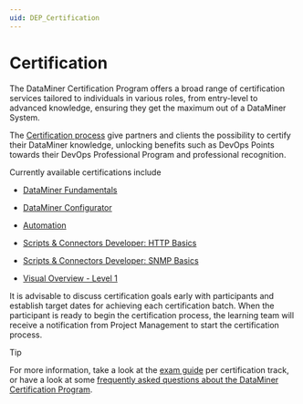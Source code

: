 ```yaml
---
uid: DEP_Certification
---
```


# Certification

The DataMiner Certification Program offers a broad range of certification services tailored to individuals in various roles, from entry-level to advanced knowledge, ensuring they get the maximum out of a DataMiner System.

The [Certification process](https://community.dataminer.services/learning/certification/) give partners and clients the possibility to certify their DataMiner knowledge, unlocking benefits such as DevOps Points towards their DevOps Professional Program and professional recognition.

Currently available certifications include

- [DataMiner Fundamentals](https://community.dataminer.services/learning/certification/dataminer-operator/)

- [DataMiner Configurator](https://community.dataminer.services/learning/certification/dataminer-administrator/)

- [Automation](https://community.dataminer.services/learning/certification/automation/)

- [Scripts & Connectors Developer: HTTP Basics](https://community.dataminer.services/learning/certification/scripts-connectors-developer-http-basics/)

- [Scripts & Connectors Developer: SNMP Basics](https://community.dataminer.services/learning/certification/scripts-connectors-developer-snmp-basics/)

- [Visual Overview - Level 1](https://community.dataminer.services/learning/certification/visual-overview-level-1/)

It is advisable to discuss certification goals early with participants and establish target dates for achieving each certification batch. When the participant is ready to begin the certification process, the learning team will receive a notification from Project Management to start the certification process.  

> [!TIP]
> For more information, take a look at the [exam guide](https://docs.dataminer.services/dataminer-overview/Training_courses_and_certification/Overview_Training_certification.html) per certification track, or have a look at some [frequently asked questions about the DataMiner Certification Program](https://community.dataminer.services/learning/certification/#faq_certification).

